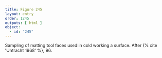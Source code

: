 ```yaml
---
title: Figure 245
layout: entry
order: 1245
outputs: [ html ]
object:
  - id: "245"
---
```


Sampling of matting tool faces used in cold working a surface. After {% cite 'Untracht 1968' %}, 96.
